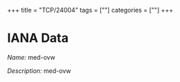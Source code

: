 +++
title = "TCP/24004"
tags = [""]
categories = [""]
+++

# IANA Data

_Name:_ med-ovw

_Description:_ med-ovw

